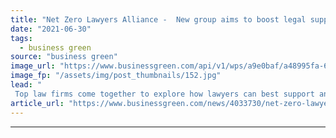```yaml
---
title: "Net Zero Lawyers Alliance -  New group aims to boost legal support for net zero transition"
date: "2021-06-30"
tags: 
  - business green
source: "business green"
image_url: "https://www.businessgreen.com/api/v1/wps/a9e0baf/a48995fa-66fb-46d5-b60f-e7c012706d52/2/judges-hammer-185x114.jpg"
image_fp: "/assets/img/post_thumbnails/152.jpg"
lead: "
 Top law firms come together to explore how lawyers can best support an accelerated transition to net zero emissions ..."
article_url: "https://www.businessgreen.com/news/4033730/net-zero-lawyers-alliance-group-aims-boost-legal-support-net-zero-transition"
---
```


---
